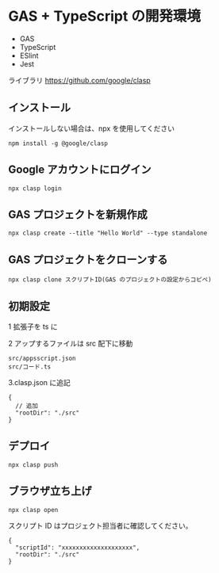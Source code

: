 # GAS + TypeScript の開発環境

- GAS
- TypeScript
- ESlint
- Jest

ライブラリ
https://github.com/google/clasp

## インストール

インストールしない場合は、npx を使用してください

```
npm install -g @google/clasp
```

## Google アカウントにログイン

```
npx clasp login
```

## GAS プロジェクトを新規作成

```
npx clasp create --title "Hello World" --type standalone
```

## GAS プロジェクトをクローンする

```
npx clasp clone スクリプトID(GAS のプロジェクトの設定からコピペ)
```

## 初期設定

1 拡張子を ts に

2 アップするファイルは src 配下に移動

```
src/appsscript.json
src/コード.ts
```

3.clasp.json に追記

```
{
  // 追加
  "rootDir": "./src"
}
```

## デプロイ

```
npx clasp push
```

## ブラウザ立ち上げ

```
npx clasp open
```

スクリプト ID はプロジェクト担当者に確認してください。

```
{
  "scriptId": "xxxxxxxxxxxxxxxxxxxx",
  "rootDir": "./src"
}
```
